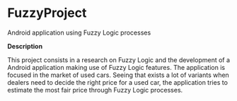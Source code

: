 # FuzzyProject
Android application using Fuzzy Logic processes

**Description**

This project consists in a research on Fuzzy Logic and the development of a Android application making use of Fuzzy Logic features.
The application is focused in the market of used cars. Seeing that exists a lot of variants when dealers need to decide the right price for a used car, the application tries to estimate
the most fair price through Fuzzy Logic processes.
